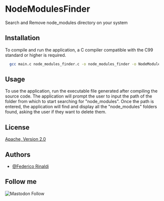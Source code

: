 
# NodeModulesFinder

Search and Remove node_modules directory on your system



## Installation

To compile and run the application, a C compiler compatible with the C99 standard or higher is required.

```bash
  gcc main.c node_modules_finder.c -o node_modules_finder -o NodeModulesFinder
```
    
## Usage

To use the application, run the executable file generated after compiling the source code. The application will prompt the user to input the path of the folder from which to start searching for "node_modules". Once the path is entered, the application will find and display all the "node_modules" folders found, asking the user if they want to delete them.



## License

[Apache, Version 2.0](https://www.apache.org/licenses/LICENSE-2.0)


## Authors

- [@Federico Rinaldi](https://www.github.com/Federico-Rinaldi)


## Follow me

![Mastodon Follow](https://img.shields.io/mastodon/follow/116879?domain=https%3A%2F%2Fmastodon.uno&link=https%3A%2F%2Fmastodon.uno%2F%40FedeRinaldi83)


